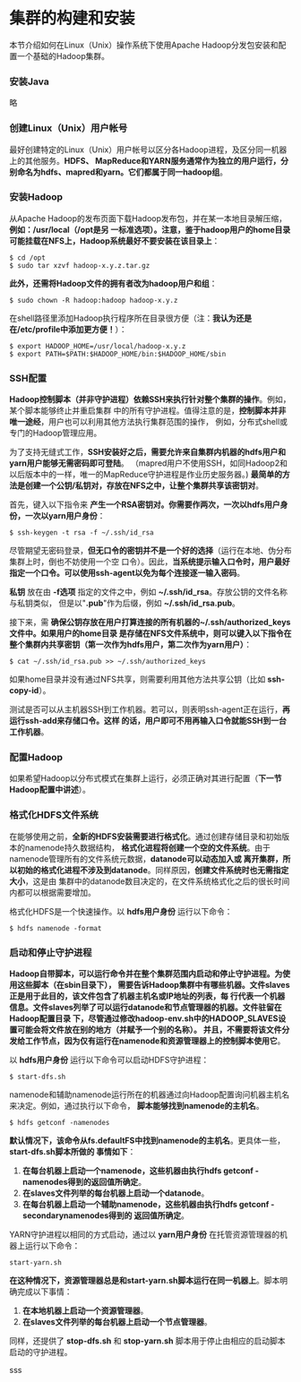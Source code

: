 集群的构建和安装
=================================================================================
本节介绍如何在Linux（Unix）操作系统下使用Apache Hadoop分发包安装和配置一个基础的Hadoop集群。

### 安装Java
略

### 创建Linux（Unix）用户帐号
最好创建特定的Linux（Unix）用户帐号以区分各Hadoop进程，及区分同一机器上的其他服务。**HDFS、
MapReduce和YARN服务通常作为独立的用户运行，分别命名为hdfs、mapred和yarn。它们都属于同一hadoop组**。

### 安装Hadoop
从Apache Hadoop的发布页面下载Hadoop发布包，并在某一本地目录解压缩，**例如：/usr/local（/opt是另
一标准选项）。注意，鉴于hadoop用户的home目录可能挂载在NFS上，Hadoop系统最好不要安装在该目录上**：
```shell
$ cd /opt
$ sudo tar xzvf hadoop-x.y.z.tar.gz
```
**此外，还需将Hadoop文件的拥有者改为hadoop用户和组**：
```shell
$ sudo chown -R hadoop:hadoop hadoop-x.y.z
```
在shell路径里添加Hadoop执行程序所在目录很方便（注：**我认为还是在/etc/profile中添加更方便！**）：
```shell
$ export HADOOP_HOME=/usr/local/hadoop-x.y.z
$ export PATH=$PATH:$HADOOP_HOME/bin:$HADOOP_HOME/sbin
```

### SSH配置
**Hadoop控制脚本（并非守护进程）依赖SSH来执行针对整个集群的操作**。例如，某个脚本能够终止并重启集群
中的所有守护进程。值得注意的是，**控制脚本并非唯一途经**，用户也可以利用其他方法执行集群范围的操作，
例如，分布式shell或专门的Hadoop管理应用。

为了支持无缝式工作，**SSH安装好之后，需要允许来自集群内机器的hdfs用户和yarn用户能够无需密码即可登陆**。
（mapred用户不使用SSH，如同Hadoop2和以后版本中的一样，唯一的MapReduce守护进程是作业历史服务器。)
**最简单的方法是创建一个公钥/私钥对，存放在NFS之中，让整个集群共享该密钥对**。

首先，键入以下指令来 **产生一个RSA密钥对。你需要作两次，一次以hdfs用户身份，一次以yarn用户身份**：
```shell
$ ssh-keygen -t rsa -f ~/.ssh/id_rsa
```
尽管期望无密码登录，**但无口令的密钥并不是一个好的选择**（运行在本地、伪分布集群上时，倒也不妨使用一个空
口令）。因此，**当系统提示输入口令时，用户最好指定一个口令。可以使用ssh-agent以免为每个连接逐一输入密码**。

**私钥** 放在由 **-f选项** 指定的文件之中，例如 **~/.ssh/id_rsa**。存放公钥的文件名称与私钥类似，
但是以"**.pub**"作为后缀，例如 **~/.ssh/id_rsa.pub**。

接下来，需 **确保公钥存放在用户打算连接的所有机器的~/.ssh/authorized_keys文件中。如果用户的home目录
是存储在NFS文件系统中，则可以键入以下指令在整个集群内共享密钥（第一次作为hdfs用户，第二次作为yarn用户）**：
```shell
$ cat ~/.ssh/id_rsa.pub >> ~/.ssh/authorized_keys
```
如果home目录并没有通过NFS共享，则需要利用其他方法共享公钥（比如 **ssh-copy-id**）。

测试是否可以从主机器SSH到工作机器。若可以，则表明ssh-agent正在运行，**再运行ssh-add来存储口令。这样
的话，用户即可不用再输入口令就能SSH到一台工作机器**。

### 配置Hadoop
如果希望Hadoop以分布式模式在集群上运行，必须正确对其进行配置（**下一节Hadoop配置中讲述**）。

### 格式化HDFS文件系统
在能够使用之前，**全新的HDFS安装需要进行格式化**。通过创建存储目录和初始版本的namenode持久数据结构，
**格式化进程将创建一个空的文件系统**。由于namenode管理所有的文件系统元数据，**datanode可以动态加入或
离开集群，所以初始的格式化进程不涉及到datanode**。同样原因，**创建文件系统时也无需指定大小**，这是由
集群中的datanode数目决定的，在文件系统格式化之后的很长时间内都可以根据需要增加。

格式化HDFS是一个快速操作。以 **hdfs用户身份** 运行以下命令：
```shell
$ hdfs namenode -format
```

### 启动和停止守护进程
**Hadoop自带脚本，可以运行命令并在整个集群范围内启动和停止守护进程。为使用这些脚本（在sbin目录下），
需要告诉Hadoop集群中有哪些机器。文件slaves正是用于此目的，该文件包含了机器主机名或IP地址的列表，每
行代表一个机器信息。文件slaves列举了可以运行datanode和节点管理器的机器。文件驻留在Hadoop配置目录
下，尽管通过修改hadoop-env.sh中的HADOOP_SLAVES设置可能会将文件放在别的地方（并赋予一个别的名称）。
并且，不需要将该文件分发给工作节点，因为仅有运行在namenode和资源管理器上的控制脚本使用它**。

以 **hdfs用户身份** 运行以下命令可以启动HDFS守护进程：
```shell
$ start-dfs.sh
```
namenode和辅助namenode运行所在的机器通过向Hadoop配置询问机器主机名来决定。例如，通过执行以下命令，
**脚本能够找到namenode的主机名**。
```shell
$ hdfs getconf -namenodes
```
**默认情况下，该命令从fs.defaultFS中找到namenode的主机名**。更具体一些，**start-dfs.sh脚本所做的
事情如下**：
1. **在每台机器上启动一个namenode，这些机器由执行hdfs getconf -namenodes得到的返回值所确定**。
2. **在slaves文件列举的每台机器上启动一个datanode**。
3. **在每台机器上启动一个辅助namenode，这些机器由执行hdfs getconf -secondarynamenodes得到的
返回值所确定**。

YARN守护进程以相同的方式启动，通过以 **yarn用户身份** 在托管资源管理器的机器上运行以下命令：
```shell
start-yarn.sh
```
**在这种情况下，资源管理器总是和start-yarn.sh脚本运行在同一机器上**。脚本明确完成以下事情：
1. **在本地机器上启动一个资源管理器**。
2. **在slaves文件列举的每台机器上启动一个节点管理器**。

同样，还提供了 **stop-dfs.sh** 和 **stop-yarn.sh** 脚本用于停止由相应的启动脚本启动的守护进程。

























































sss
